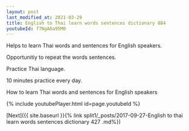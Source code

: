 ```yaml
---
layout: post
last_modified_at: 2021-03-29
title: English to Thai learn words sentences dictionary 884 
youtubeId: 77NgA0a95M0
---
```

 
 
Helps to learn Thai words and sentences for English speakers.

Opportunitiy to repeat the words sentences. 

Practice Thai language. 
 
10 minutes practice every day. 
 
How to learn Thai words and sentences for English speakers 
 
{% include youtubePlayer.html id=page.youtubeId %}
 
 
[Next]({{ site.baseurl }}{% link  split1/_posts/2017-09-27-English to thai learn words sentences dictionary 427 .md%})
 
